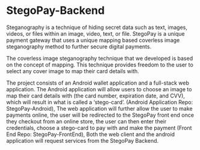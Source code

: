 # StegoPay-Backend

Steganography is a technique of hiding secret data such as text, images, videos, or files within an image, video, text, or file. StegoPay is a unique payment gateway that uses a unique mapping based coverless image steganography method to further secure digital payments.

The coverless image steganography technique that we developed is based on the concept of mapping. This technique provides freedom to the user to select any cover image to map their card details with.

The project consists of an Android wallet application and a full-stack web application. The Android application will allow users to choose an image to map their card details with (the card number, expiration date, and CVV), which will result in what is called a ‘stego-card’. (Android Application Repo: StegoPay-Android), The web application will further allow the user to make payments online, the user will be redirected to the StegoPay front end once they checkout from an online store, the user can then enter their credentials, choose a stego-card to pay with and make the payment (Front End Repo: StegoPay-FrontEnd), Both the web client and the android application will request services from the StegoPay Backend.
